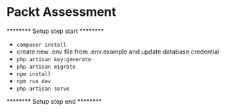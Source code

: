# Packt Assessment

******** Setup step start ********

- `composer install`
- create new .env file from .env.example and update database credential
- `php artisan key:generate`
- `php artisan migrate`
- `npm install`
- `npm run dev`
- `php artisan serve`

******** Setup step end ********
